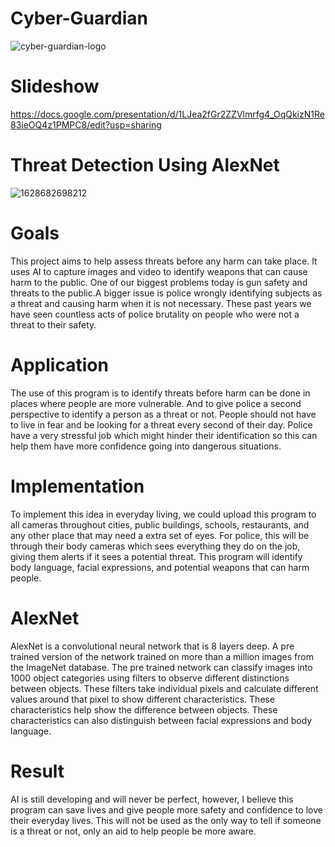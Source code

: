 # Cyber-Guardian
![cyber-guardian-logo](https://user-images.githubusercontent.com/122588017/236494775-f79cb415-7614-4195-bdb7-8e1e6c2ad387.png)
# Slideshow
https://docs.google.com/presentation/d/1LJea2fGr2ZZVlmrfg4_OqQkizN1Re83ieOQ4z1PMPC8/edit?usp=sharing
# Threat Detection Using AlexNet
![1628682698212](https://user-images.githubusercontent.com/122588017/236495552-f9a29c0c-01b1-49ce-a4c5-a1b4b1917315.png)
# Goals
This project aims to help assess threats before any harm can take place. It uses AI to capture images and video to identify weapons that can cause harm to the public. One of our biggest problems today is gun safety and threats to the public.A bigger issue is police wrongly identifying subjects as a threat and causing harm when it is not necessary. These past years we have seen countless acts of police brutality on people who were not a threat to their safety. 
# Application
The use of this program is to identify threats before harm can be done in places where people are more vulnerable. And to give police a second perspective to identify a person as a threat or not. People should not have to live in fear and be looking for a threat every second of their day. Police have a very stressful job which might hinder their identification so this can help them have more confidence going into dangerous situations.
# Implementation
To implement this idea in everyday living, we could upload this program to all cameras throughout cities, public buildings, schools, restaurants, and any other place that may need a extra set of eyes. For police, this will be through their body cameras which sees everything they do on the job, giving them alerts if it sees a potential threat. This program will identify body language, facial expressions, and potential weapons that can harm people.
# AlexNet
AlexNet is a convolutional neural network that is 8 layers deep.
A pre trained version of the network trained on more than a million images from the ImageNet database. The pre trained network can classify images into 1000 object categories using filters to observe different distinctions between objects. These filters take individual pixels and calculate different values around that pixel to show different characteristics. These characteristics help show the difference between objects. These characteristics can also distinguish between facial expressions and body language. 
# Result
AI is still developing and will never be perfect, however, I believe this program can save lives and give people more safety and confidence to love their everyday lives. This will not be used as the only way to tell if someone is a threat or not, only an aid to help people be more aware.
